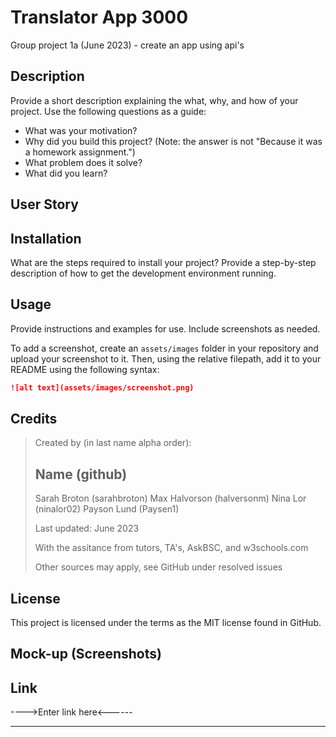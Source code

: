 # Translator App 3000



Group project 1a (June 2023) - create an app using api's



## Description


Provide a short description explaining the what, why, and how of your project. Use the following questions as a guide:

- What was your motivation?
- Why did you build this project? (Note: the answer is not "Because it was a homework assignment.")
- What problem does it solve?
- What did you learn?

## User Story






## Installation

What are the steps required to install your project? Provide a step-by-step description of how to get the development environment running.

## Usage

Provide instructions and examples for use. Include screenshots as needed.

To add a screenshot, create an `assets/images` folder in your repository and upload your screenshot to it. Then, using the relative filepath, add it to your README using the following syntax:

```md
![alt text](assets/images/screenshot.png)
```

## Credits

>Created by (in last name alpha order): 
>
>Name               (github)
>------------------------------
>Sarah Broton       (sarahbroton)
>Max Halvorson      (halversonm)
>Nina Lor           (ninalor02)
>Payson Lund        (Paysen1)
>
>Last updated:  June 2023
>
>With the assitance from tutors, TA's, AskBSC, and w3schools.com
>
>Other sources may apply, see GitHub under resolved issues

## License

This project is licensed under the terms as the MIT license found in GitHub. 

## Mock-up (Screenshots)

## Link

---->Enter link here<------

---
